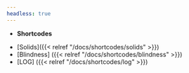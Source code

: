 ```yaml
---
headless: true
---
```


- **Shortcodes**
<!-- - [p5]({{< relref "/docs/shortcodes/p5" >}}) -->
<!-- - [Buttons]({{< relref "/docs/shortcodes/buttons" >}})
- [Columns]({{< relref "/docs/shortcodes/columns" >}})
- [Expand]({{< relref "/docs/shortcodes/expand" >}})
- [Hints]({{< relref "/docs/shortcodes/hints" >}})
- [Katex]({{< relref "/docs/shortcodes/katex" >}})
- [Mermaid]({{< relref "/docs/shortcodes/mermaid" >}})
- [Tabs]({{< relref "/docs/shortcodes/tabs" >}}) -->
- [Solids]({{< relref "/docs/shortcodes/solids" >}})
- [Blindness] ({{< relref "/docs/shortcodes/blindness" >}})
- [LOG] ({{< relref "/docs/shortcodes/log" >}})

<br />
